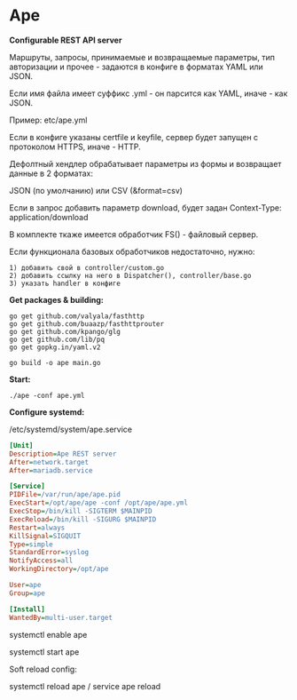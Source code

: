 # Ape
**Configurable REST API server**

Маршруты, запросы, принимаемые и возвращаемые параметры,
тип авторизации и прочее - задаются в конфиге в форматах YAML или JSON.

Если имя файла имеет суффикс .yml - он парсится как YAML, иначе - как JSON.

Пример: etc/ape.yml

Если в конфиге указаны certfile и keyfile, сервер будет запущен c протоколом HTTPS,
иначе - HTTP.


Дефолтный хендлер обрабатывает параметры из формы и возвращает данные в 2 форматах:

JSON (по умолчанию) или CSV (&format=csv)

Если в запрос добавить параметр download, будет задан Context-Type: application/download


В комплекте ткаже имеется обработчик FS() - файловый сервер.


Если функционала базовых обработчиков недостаточно, нужно:
```
1) добавить свой в controller/custom.go
2) добавить ссылку на него в Dispatcher(), controller/base.go
3) указать handler в конфиге
```


**Get packages & building:**
```
go get github.com/valyala/fasthttp
go get github.com/buaazp/fasthttprouter
go get github.com/kpango/glg
go get github.com/lib/pq
go get gopkg.in/yaml.v2

go build -o ape main.go
```

**Start:**
```
./ape -conf ape.yml
```


**Configure systemd:**

/etc/systemd/system/ape.service
```ini
[Unit]
Description=Ape REST server
After=network.target
After=mariadb.service

[Service]
PIDFile=/var/run/ape/ape.pid
ExecStart=/opt/ape/ape -conf /opt/ape/ape.yml
ExecStop=/bin/kill -SIGTERM $MAINPID
ExecReload=/bin/kill -SIGURG $MAINPID
Restart=always
KillSignal=SIGQUIT
Type=simple
StandardError=syslog
NotifyAccess=all
WorkingDirectory=/opt/ape

User=ape
Group=ape

[Install]
WantedBy=multi-user.target
```
systemctl enable ape

systemctl start ape

 Soft reload config:

systemctl reload ape / service ape reload

